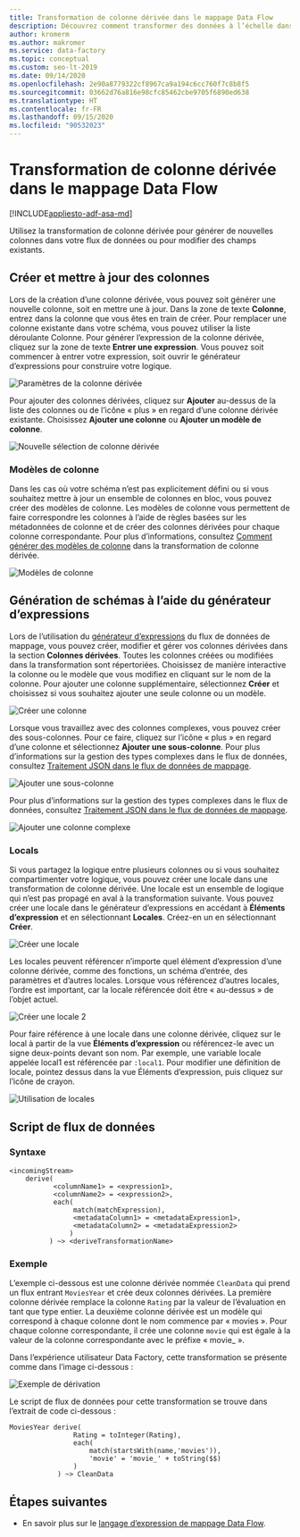 ```yaml
---
title: Transformation de colonne dérivée dans le mappage Data Flow
description: Découvrez comment transformer des données à l’échelle dans Azure Data Factory avec la transformation de colonne dérivée du mappage Data Flow.
author: kromerm
ms.author: makromer
ms.service: data-factory
ms.topic: conceptual
ms.custom: seo-lt-2019
ms.date: 09/14/2020
ms.openlocfilehash: 2e90a8779322cf8967ca9a194c6cc760f7c8b8f5
ms.sourcegitcommit: 03662d76a816e98cfc85462cbe9705f6890ed638
ms.translationtype: HT
ms.contentlocale: fr-FR
ms.lasthandoff: 09/15/2020
ms.locfileid: "90532023"
---
```

# <a name="derived-column-transformation-in-mapping-data-flow"></a>Transformation de colonne dérivée dans le mappage Data Flow

[!INCLUDE[appliesto-adf-asa-md](includes/appliesto-adf-asa-md.md)]

Utilisez la transformation de colonne dérivée pour générer de nouvelles colonnes dans votre flux de données ou pour modifier des champs existants.

## <a name="create-and-update-columns"></a>Créer et mettre à jour des colonnes

Lors de la création d’une colonne dérivée, vous pouvez soit générer une nouvelle colonne, soit en mettre une à jour. Dans la zone de texte **Colonne**, entrez dans la colonne que vous êtes en train de créer. Pour remplacer une colonne existante dans votre schéma, vous pouvez utiliser la liste déroulante Colonne. Pour générer l’expression de la colonne dérivée, cliquez sur la zone de texte **Entrer une expression**. Vous pouvez soit commencer à entrer votre expression, soit ouvrir le générateur d’expressions pour construire votre logique.

![Paramètres de la colonne dérivée](media/data-flow/create-derive-column.png "Paramètres de la colonne dérivée")

Pour ajouter des colonnes dérivées, cliquez sur **Ajouter** au-dessus de la liste des colonnes ou de l’icône « plus » en regard d’une colonne dérivée existante. Choisissez **Ajouter une colonne** ou **Ajouter un modèle de colonne**.

![Nouvelle sélection de colonne dérivée](media/data-flow/add-derived-column.png "Nouvelle sélection de colonne dérivée")

### <a name="column-patterns"></a>Modèles de colonne

Dans les cas où votre schéma n’est pas explicitement défini ou si vous souhaitez mettre à jour un ensemble de colonnes en bloc, vous pouvez créer des modèles de colonne. Les modèles de colonne vous permettent de faire correspondre les colonnes à l’aide de règles basées sur les métadonnées de colonne et de créer des colonnes dérivées pour chaque colonne correspondante. Pour plus d’informations, consultez [Comment générer des modèles de colonne](concepts-data-flow-column-pattern.md#column-patterns-in-derived-column-and-aggregate) dans la transformation de colonne dérivée.

![Modèles de colonne](media/data-flow/column-pattern-derive.png "Modèles de colonne")

## <a name="building-schemas-using-the-expression-builder"></a>Génération de schémas à l’aide du générateur d’expressions

Lors de l’utilisation du [générateur d’expressions](concepts-data-flow-expression-builder.md) du flux de données de mappage, vous pouvez créer, modifier et gérer vos colonnes dérivées dans la section **Colonnes dérivées**. Toutes les colonnes créées ou modifiées dans la transformation sont répertoriées. Choisissez de manière interactive la colonne ou le modèle que vous modifiez en cliquant sur le nom de la colonne. Pour ajouter une colonne supplémentaire, sélectionnez **Créer** et choisissez si vous souhaitez ajouter une seule colonne ou un modèle.

![Créer une colonne](media/data-flow/derive-add-column.png "Créer une colonne")

Lorsque vous travaillez avec des colonnes complexes, vous pouvez créer des sous-colonnes. Pour ce faire, cliquez sur l’icône « plus » en regard d’une colonne et sélectionnez **Ajouter une sous-colonne**. Pour plus d’informations sur la gestion des types complexes dans le flux de données, consultez [Traitement JSON dans le flux de données de mappage](format-json.md#mapping-data-flow-properties).

![Ajouter une sous-colonne](media/data-flow/derive-add-subcolumn.png "Ajouter une sous-colonne")

Pour plus d’informations sur la gestion des types complexes dans le flux de données, consultez [Traitement JSON dans le flux de données de mappage](format-json.md#mapping-data-flow-properties).

![Ajouter une colonne complexe](media/data-flow/derive-complex-column.png "Ajouter des colonnes")

### <a name="locals"></a>Locals

Si vous partagez la logique entre plusieurs colonnes ou si vous souhaitez compartimenter votre logique, vous pouvez créer une locale dans une transformation de colonne dérivée. Une locale est un ensemble de logique qui n’est pas propagé en aval à la transformation suivante. Vous pouvez créer une locale dans le générateur d’expressions en accédant à **Éléments d’expression** et en sélectionnant **Locales**. Créez-en un en sélectionnant **Créer**.

![Créer une locale](media/data-flow/create-local.png "Créer une locale")

Les locales peuvent référencer n’importe quel élément d’expression d’une colonne dérivée, comme des fonctions, un schéma d’entrée, des paramètres et d’autres locales. Lorsque vous référencez d’autres locales, l’ordre est important, car la locale référencée doit être « au-dessus » de l’objet actuel.

![Créer une locale 2](media/data-flow/create-local-2.png "Créer une locale 2")

Pour faire référence à une locale dans une colonne dérivée, cliquez sur le local à partir de la vue **Éléments d’expression** ou référencez-le avec un signe deux-points devant son nom. Par exemple, une variable locale appelée local1 est référencée par `:local1`. Pour modifier une définition de locale, pointez dessus dans la vue Éléments d’expression, puis cliquez sur l’icône de crayon.

![Utilisation de locales](media/data-flow/using-locals.png "Utilisation de locales")

## <a name="data-flow-script"></a>Script de flux de données

### <a name="syntax"></a>Syntaxe

```
<incomingStream>
    derive(
           <columnName1> = <expression1>,
           <columnName2> = <expression2>,
           each(
                match(matchExpression),
                <metadataColumn1> = <metadataExpression1>,
                <metadataColumn2> = <metadataExpression2>
               )
          ) ~> <deriveTransformationName>
```

### <a name="example"></a>Exemple

L’exemple ci-dessous est une colonne dérivée nommée `CleanData` qui prend un flux entrant `MoviesYear` et crée deux colonnes dérivées. La première colonne dérivée remplace la colonne `Rating` par la valeur de l’évaluation en tant que type entier. La deuxième colonne dérivée est un modèle qui correspond à chaque colonne dont le nom commence par « movies ». Pour chaque colonne correspondante, il crée une colonne `movie` qui est égale à la valeur de la colonne correspondante avec le préfixe « movie_ ». 

Dans l’expérience utilisateur Data Factory, cette transformation se présente comme dans l’image ci-dessous :

![Exemple de dérivation](media/data-flow/derive-script.png "Exemple de dérivation")

Le script de flux de données pour cette transformation se trouve dans l’extrait de code ci-dessous :

```
MoviesYear derive(
                Rating = toInteger(Rating),
                each(
                    match(startsWith(name,'movies')),
                    'movie' = 'movie_' + toString($$)
                )
            ) ~> CleanData
```

## <a name="next-steps"></a>Étapes suivantes

- En savoir plus sur le [langage d’expression de mappage Data Flow](data-flow-expression-functions.md).
